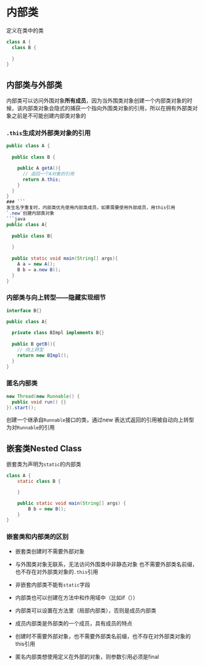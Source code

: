 # 内部类
定义在类中的类
```java
class A {
  class B {
  
  }
}
```
## 内部类与外部类
内部类可以访问外围对象**所有成员**，因为当外围类对象创建一个内部类对象的时候，该内部类对象会隐式的捕获一个指向外围类对象的引用，所以在拥有外部类对象之前是不可能创建内部类对象的
### `.this`生成对外部类对象的引用
```java
public class A {
  
  public class B {

    public A getA(){
      // 返回一个A对象的引用
      return A.this;
    }
  }
}
### ```
发生名字重复时，内部类优先使用内部类成员，如果需要使用外部成员，用this引用
`.new`创建内部类对象
```java
public class A{
  
  public class B{
  
  }
  
  public static void main(String[] args){
    A a = new A();
    B b = a.new B();
  }
}
```
### 内部类与向上转型——隐藏实现细节
```java
interface B{}

public class A{
  
  private class BImpl implements B{}
  
  public B getB(){
    // 向上转型
    return new BImpl();
  }
}
```
### 匿名内部类
```java
new Thread(new Runnable() {
  public void run() {}
}).start();
```
创建一个继承自`Runnable`接口的类，通过new 表达式返回的引用被自动向上转型为对`Runnable`的引用
## 嵌套类Nested Class
嵌套类为声明为`static`的内部类
```java
class A {
	static class B {

	}

	public static void main(String[] args) {
		B b = new B();
	}
}
```
### 嵌套类和内部类的区别

* 嵌套类创建时不需要外部对象
* 与外围类对象无联系，无法访问外围类中非静态对象
也不需要外部类名前缀，也不存在对外部类对象的`.this`引用
* 非嵌套内部类不能有`static`字段



* 内部类也可以创建在方法中和作用域中（比如if（））
* 内部类可以设置在方法里（局部内部类），否则是成员内部类
* 成员内部类是外部类的一个成员，具有成员的特点	
* 创建时不需要外部对象，也不需要外部类名前缀，也不存在对外部类对象的this引用

* 匿名内部类想使用定义在外部的对象，则参数引用必须是final
